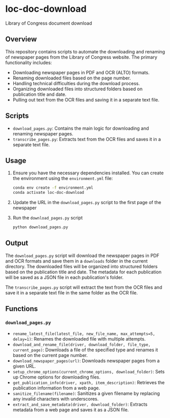 # loc-doc-download
Library of Congress document download

## Overview
This repository contains scripts to automate the downloading and renaming of newspaper pages from the Library of Congress website. The primary functionality includes:

- Downloading newspaper pages in PDF and OCR (ALTO) formats.
- Renaming downloaded files based on the page number.
- Handling technical difficulties during the download process.
- Organizing downloaded files into structured folders based on publication title and date.
- Pulling out text from the OCR files and saving it in a separate text file.

## Scripts
- `download_pages.py`: Contains the main logic for downloading and renaming newspaper pages.
- `transcribe_pages.py`: Extracts text from the OCR files and saves it in a separate text file.

## Usage
1. Ensure you have the necessary dependencies installed. You can create the environment using the `environment.yml` file:
    ```sh
    conda env create -f environment.yml
    conda activate loc-doc-download
    ```

2. Update the URL in the `download_pages.py` script to the first page of the newspaper

2. Run the `download_pages.py` script
    ```sh
    python download_pages.py
    ```

## Output

The `download_pages.py` script will download the newspaper pages in PDF and OCR formats and save them in a `downloads` folder in the current directory. The downloaded files will be organized into structured folders based on the publication title and date. The metadata for each publication will be saved as a JSON file in each publication's folder.

The `transcribe_pages.py` script will extract the text from the OCR files and save it in a separate text file in the same folder as the OCR file.


## Functions
### `download_pages.py`
- `rename_latest_file(latest_file, new_file_name, max_attempts=5, delay=1)`: Renames the downloaded file with multiple attempts.
- `download_and_rename_file(driver, download_folder, file_type, current_page)`: Downloads a file of the specified type and renames it based on the current page number.
- `download_newspaper_pages(url)`: Downloads newspaper pages from a given URL.
- `setup_chrome_options(current_chrome_options, download_folder)`: Sets up Chrome options for downloading files.
- `get_publication_info(driver, xpath, item_description)`: Retrieves the publication information from a web page.
- `sanitize_filename(filename)`: Sanitizes a given filename by replacing any invalid characters with underscores.
- `extract_and_save_metadata(driver, download_folder)`: Extracts metadata from a web page and saves it as a JSON file.
